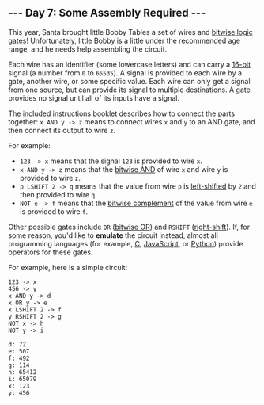 <article class="day-desc"><h2>--- Day 7: Some Assembly Required ---</h2><p>This year, Santa brought little Bobby Tables a set of wires and <a href="https://en.wikipedia.org/wiki/Bitwise_operation">bitwise logic gates</a>!  Unfortunately, little Bobby is a little under the recommended age range, and he needs help <span title="You had one of these as a kid, right?">assembling the circuit</span>.</p>
<p>Each wire has an identifier (some lowercase letters) and can carry a <a href="https://en.wikipedia.org/wiki/16-bit">16-bit</a> signal (a number from <code>0</code> to <code>65535</code>).  A signal is provided to each wire by a gate, another wire, or some specific value. Each wire can only get a signal from one source, but can provide its signal to multiple destinations.  A gate provides no signal until all of its inputs have a signal.</p>
<p>The included instructions booklet describes how to connect the parts together: <code>x AND y -&gt; z</code> means to connect wires <code>x</code> and <code>y</code> to an AND gate, and then connect its output to wire <code>z</code>.</p>
<p>For example:</p>
<ul>
<li><code>123 -&gt; x</code> means that the signal <code>123</code> is provided to wire <code>x</code>.</li>
<li><code>x AND y -&gt; z</code> means that the <a href="https://en.wikipedia.org/wiki/Bitwise_operation#AND">bitwise AND</a> of wire <code>x</code> and wire <code>y</code> is provided to wire <code>z</code>.</li>
<li><code>p LSHIFT 2 -&gt; q</code> means that the value from wire <code>p</code> is <a href="https://en.wikipedia.org/wiki/Logical_shift">left-shifted</a> by <code>2</code> and then provided to wire <code>q</code>.</li>
<li><code>NOT e -&gt; f</code> means that the <a href="https://en.wikipedia.org/wiki/Bitwise_operation#NOT">bitwise complement</a> of the value from wire <code>e</code> is provided to wire <code>f</code>.</li>
</ul>
<p>Other possible gates include <code>OR</code> (<a href="https://en.wikipedia.org/wiki/Bitwise_operation#OR">bitwise OR</a>) and <code>RSHIFT</code> (<a href="https://en.wikipedia.org/wiki/Logical_shift">right-shift</a>).  If, for some reason, you'd like to <b>emulate</b> the circuit instead, almost all programming languages (for example, <a href="https://en.wikipedia.org/wiki/Bitwise_operations_in_C">C</a>, <a href="https://developer.mozilla.org/en-US/docs/Web/JavaScript/Reference/Operators/Bitwise_Operators">JavaScript</a>, or <a href="https://wiki.python.org/moin/BitwiseOperators">Python</a>) provide operators for these gates.</p>
<p>For example, here is a simple circuit:</p>
<pre><code>123 -&gt; x
456 -&gt; y
x AND y -&gt; d
x OR y -&gt; e
x LSHIFT 2 -&gt; f
y RSHIFT 2 -&gt; g
NOT x -&gt; h
NOT y -&gt; i
</code></pre>

<pre><code>d: 72
e: 507
f: 492
g: 114
h: 65412
i: 65079
x: 123
y: 456
</code></pre>

</article>

<form method="post" action="7/answer"><input type="hidden" name="level" value="1"></form>
